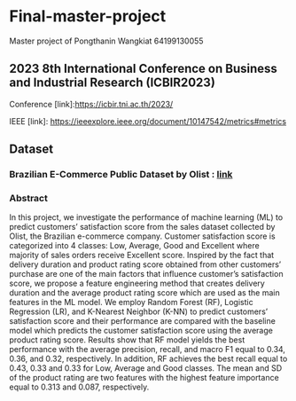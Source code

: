 # Final-master-project
Master project of Pongthanin Wangkiat 64199130055

## 2023 8th International Conference on Business and Industrial Research (ICBIR2023)

Conference [link]:https://icbir.tni.ac.th/2023/

IEEE [link]: https://ieeexplore.ieee.org/document/10147542/metrics#metrics

## Dataset

### Brazilian E-Commerce Public Dataset by Olist : [link](https://www.kaggle.com/datasets/olistbr/brazilian-ecommerce?resource=download)

### Abstract
In this project, we investigate the performance of machine learning (ML) to predict customers’ satisfaction score from the sales dataset collected by Olist, the Brazilian e-commerce company. Customer satisfaction score is categorized into 4 classes: Low, Average, Good and Excellent where majority of sales orders receive Excellent score. Inspired by the fact that delivery duration and product rating score obtained from other customers’ purchase are one of the main factors that influence customer’s satisfaction score, we propose a feature engineering method that creates delivery duration and the average product rating score which are used as the main features in the ML model. We employ Random Forest (RF), Logistic Regression (LR), and K-Nearest Neighbor (K-NN) to predict customers’ satisfaction score and their performance are compared with the baseline model which predicts the customer satisfaction score using the average product rating score. Results show that RF model yields the best performance with the average precision, recall, and macro F1 equal to 0.34, 0.36, and 0.32, respectively. In addition, RF achieves the best recall equal to 0.43, 0.33 and 0.33 for Low, Average and Good classes. The mean and SD of the product rating are two features with the highest feature importance equal to 0.313 and 0.087, respectively.
